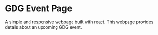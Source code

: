 # GDG Event Page

A simple and responsive webpage built with react. This webpage provides details about an upcoming GDG event.
